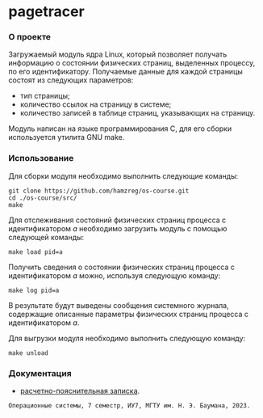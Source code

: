 # pagetracer

### О проекте

Загружаемый модуль ядра Linux, который позволяет получать информацию о состоянии физических страниц, выделенных процессу, по его идентификатору. Получаемые данные для каждой страницы состоят из следующих параметров:

* тип страницы;
* количество ссылок на страницу в системе;
* количество записей в таблице страниц, указывающих на страницу.

Модуль написан на языке программирования C, для его сборки используется утилита GNU make.

### Использование

Для сборки модуля необходимо выполнить следующие команды:

```
git clone https://github.com/hamzreg/os-course.git
cd ./os-course/src/
make
```

Для отслеживания состояний физических страниц процесса с идентификатором *a* необходимо загрузить модуль с помощью следующей команды:

```
make load pid=a
```

Получить сведения о состоянии физических страниц процесса с идентификатором *a* можно, используя следующую команду:

```
make log pid=a
```

В результате будут выведены сообщения системного журнала, содержащие описанные параметры физических страниц процесса с идентификатором *a*.

Для выгрузки модуля необходимо выполнить следующую команду:

```
make unload
```

### Документация

* [расчетно-пояснительная записка](https://drive.google.com/file/d/19z0J9cRtLQk6l1yoA2Z_LAl3j-Lr_Etd/view?usp=sharing "расчетно-пояснительная записка").

```
Операционные системы, 7 семестр, ИУ7, МГТУ им. Н. Э. Баумана, 2023.
```